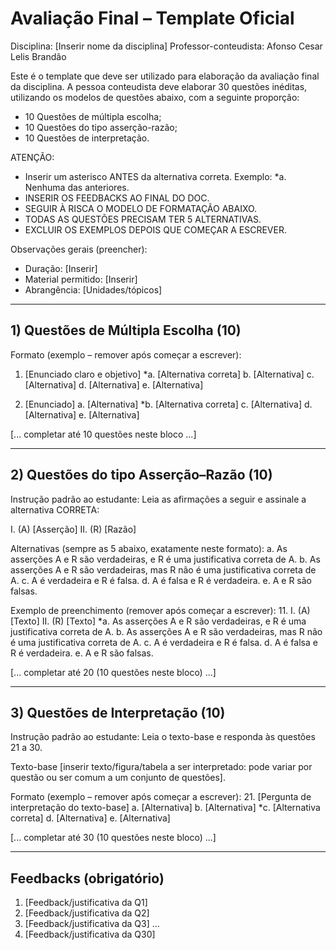 # Avaliação Final – Template Oficial

Disciplina: [Inserir nome da disciplina]
Professor-conteudista: Afonso Cesar Lelis Brandão

Este é o template que deve ser utilizado para elaboração da avaliação final da disciplina. A pessoa conteudista deve elaborar 30 questões inéditas, utilizando os modelos de questões abaixo, com a seguinte proporção:

- 10 Questões de múltipla escolha;
- 10 Questões do tipo asserção-razão;
- 10 Questões de interpretação.

ATENÇÃO:
- Inserir um asterisco ANTES da alternativa correta.
  Exemplo:  *a. Nenhuma das anteriores.
- INSERIR OS FEEDBACKS AO FINAL DO DOC.
- SEGUIR À RISCA O MODELO DE FORMATAÇÃO ABAIXO.
- TODAS AS QUESTÕES PRECISAM TER 5 ALTERNATIVAS.
- EXCLUIR OS EXEMPLOS DEPOIS QUE COMEÇAR A ESCREVER.

Observações gerais (preencher):
- Duração: [Inserir]
- Material permitido: [Inserir]
- Abrangência: [Unidades/tópicos]

---

## 1) Questões de Múltipla Escolha (10)

Formato (exemplo – remover após começar a escrever):
1. [Enunciado claro e objetivo]
*a. [Alternativa correta]
b. [Alternativa]
c. [Alternativa]
d. [Alternativa]
e. [Alternativa]

2. [Enunciado]
a. [Alternativa]
*b. [Alternativa correta]
c. [Alternativa]
d. [Alternativa]
e. [Alternativa]

[... completar até 10 questões neste bloco ...]

---

## 2) Questões do tipo Asserção–Razão (10)

Instrução padrão ao estudante: Leia as afirmações a seguir e assinale a alternativa CORRETA:

I. (A) [Asserção]
II. (R) [Razão]

Alternativas (sempre as 5 abaixo, exatamente neste formato):
a. As asserções A e R são verdadeiras, e R é uma justificativa correta de A.
b. As asserções A e R são verdadeiras, mas R não é uma justificativa correta de A.
c. A é verdadeira e R é falsa.
d. A é falsa e R é verdadeira.
e. A e R são falsas.

Exemplo de preenchimento (remover após começar a escrever):
11. I. (A) [Texto]
    II. (R) [Texto]
*a. As asserções A e R são verdadeiras, e R é uma justificativa correta de A.
b. As asserções A e R são verdadeiras, mas R não é uma justificativa correta de A.
c. A é verdadeira e R é falsa.
d. A é falsa e R é verdadeira.
e. A e R são falsas.

[... completar até 20 (10 questões neste bloco) ...]

---

## 3) Questões de Interpretação (10)

Instrução padrão ao estudante: Leia o texto-base e responda às questões 21 a 30.

Texto-base [inserir texto/figura/tabela a ser interpretado: pode variar por questão ou ser comum a um conjunto de questões].

Formato (exemplo – remover após começar a escrever):
21. [Pergunta de interpretação do texto-base]
a. [Alternativa]
b. [Alternativa]
*c. [Alternativa correta]
d. [Alternativa]
e. [Alternativa]

[... completar até 30 (10 questões neste bloco) ...]

---

## Feedbacks (obrigatório)

1. [Feedback/justificativa da Q1]
2. [Feedback/justificativa da Q2]
3. [Feedback/justificativa da Q3]
...
30. [Feedback/justificativa da Q30]

